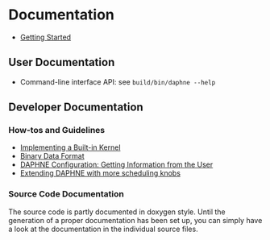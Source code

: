 <!--
Copyright 2021 The DAPHNE Consortium

Licensed under the Apache License, Version 2.0 (the "License");
you may not use this file except in compliance with the License.
You may obtain a copy of the License at

    http://www.apache.org/licenses/LICENSE-2.0

Unless required by applicable law or agreed to in writing, software
distributed under the License is distributed on an "AS IS" BASIS,
WITHOUT WARRANTIES OR CONDITIONS OF ANY KIND, either express or implied.
See the License for the specific language governing permissions and
limitations under the License.
-->

# Documentation

- [Getting Started](https://github.com/daphne-eu/daphne/blob/master/doc/GettingStarted.md)

## User Documentation

- Command-line interface API: see `build/bin/daphne --help`

## Developer Documentation

### How-tos and Guidelines

- [Implementing a Built-in Kernel](https://github.com/daphne-eu/daphne/blob/master/doc/ImplementBuiltinKernel.md)
- [Binary Data Format](https://github.com/daphne-eu/daphne/blob/master/doc/BinaryFormat.md)
- [DAPHNE Configuration: Getting Information from the User](https://github.com/daphne-eu/daphne/blob/master/doc/Config.md)
- [Extending DAPHNE with more scheduling knobs](https://github.com/daphne-eu/daphne/blob/master/doc/ExtendingSchedulingKnobs.md)

### Source Code Documentation

The source code is partly documented in doxygen style.
Until the generation of a proper documentation has been set up, you can simply have a look at the documentation in the individual source files.
